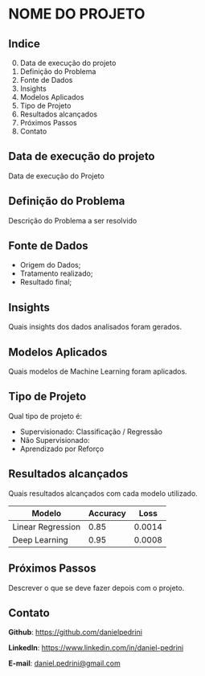 
# NOME DO PROJETO

## Indice
0. Data de execução do projeto
1. Definição do Problema
2. Fonte de Dados
3. Insights
4. Modelos Aplicados
5. Tipo de Projeto
6. Resultados alcançados
7. Próximos Passos 
8. Contato

## Data de execução do projeto
Data de execução do Projeto

## Definição do Problema
Descrição do Problema a ser resolvido

## Fonte de Dados
- Origem do Dados;
- Tratamento realizado;
- Resultado final;

## Insights
Quais insights dos dados analisados foram gerados.

## Modelos Aplicados
Quais modelos de Machine Learning foram aplicados.

## Tipo de Projeto
Qual tipo de projeto é:
- Supervisionado: Classificação / Regressão
- Não Supervisionado:
- Aprendizado por Reforço

## Resultados alcançados
Quais resultados alcançados com cada modelo utilizado. 

|Modelo|Accuracy|Loss|
|---|---|---|
|Linear Regression|0.85|0.0014|
|Deep Learning|0.95|0.0008|

## Próximos Passos
Descrever o que se deve fazer depois com o projeto.

## Contato
**Github**: https://github.com/danielpedrini

**LinkedIn**: https://www.linkedin.com/in/daniel-pedrini

**E-mail**: daniel.pedrini@gmail.com